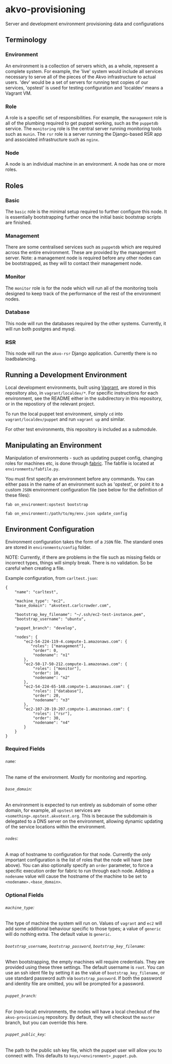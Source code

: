 akvo-provisioning
=================

Server and development environment provisioning data and configurations


Terminology
---

### Environment

An environment is a collection of servers which, as a whole, represent a complete system. For example, the 'live' system would include all services necessary to serve all of the pieces of the Akvo infrastructure to actual users. 'dev' would be a set of servers for running test copies of our services, 'opstest' is used for testing configuration and 'localdev' means a Vagrant VM.

### Role

A role is a specific set of responsibilities. For example, the `management` role is all of the plumbing required to get puppet working, such as the `puppetdb` service. The `monitoring` role is the central server running monitoring tools such as `munin`. The `rsr` role is a server running the Django-based RSR app and associated infrastructure such as `nginx`.

### Node

A node is an individual machine in an environment. A node has one or more roles.

Roles
---

### Basic

The `basic` role is the minimal setup required to further configure this node. It is essentially bootstrapping further once the initial basic bootstrap scripts are finished.

### Management

There are some centralised services such as `puppetdb` which are required across the entire environment. These are provided by the management server. Note: a management node is required before any other nodes can be bootstrapped, as they will to contact their management node.

### Monitor

The `monitor` role is for the node which will run all of the monitoring tools designed to keep track of the performance of the rest of the environment nodes.

### Database

This node will run the databases required by the other systems. Currently, it will run both postgres and mysql.

### RSR

This node will run the `akvo-rsr` Django application. Currently there is no loadbalancing.


Running a Development Environment
---

Local development environments, built using [Vagrant](http://vagrantup.com), are stored in this repository also, in `vagrant/localdev/*`. For specific instructions for each environment, see the README either in the subdirectory in this repository, or in the repostiory of the relevant project.

To run the local puppet test environment, simply `cd` into `vagrant/localdev/puppet` and run `vagrant up` and similar.

For other test environments, this repository is included as a submodule.


Manipulating an Environment
---

Manipulation of environments - such as updating puppet config, changing roles for machines etc, is done through [fabric](http://fabfile.org). The fabfile is located at `environments/fabfile.py`.

You must first specify an environment before any commands. You can either pass in the name of an environment such as 'opstest', or point it to a custom `JSON` environment configuration file (see below for the definition of these files):

```
fab on_environment:opstest bootstrap
``` 
```
fab on_environment:/path/to/my/env.json update_config
```


Environment Configuration
---

Environment configuration takes the form of a `JSON` file. The standard ones are stored in `environments/config` folder.

NOTE: Currently, if there are problems in the file such as missing fields or incorrect types, things will simply break. There is no validation. So be careful when creating a file.

Example configuration, from `carltest.json`:

```
{
    "name": "carltest",

    "machine_type": "ec2",
    "base_domain": "akvotest.carlcrowder.com",

    "bootstrap_key_filename": "~/.ssh/ec2-test-instance.pem",
    "bootstrap_username": "ubuntu",

    "puppet_branch": "develop",

    "nodes": {
        "ec2-54-224-119-4.compute-1.amazonaws.com": {
           "roles": ["management"],
            "order": 0,
            "nodename": "n1"
        },
        "ec2-50-17-50-212.compute-1.amazonaws.com": {
            "roles": ["monitor"],
            "order": 10,
            "nodename": "n2"
        },
        "ec2-54-224-65-148.compute-1.amazonaws.com": {
            "roles": ["database"],
            "order": 20,
            "nodename": "n3"
        },
        "ec2-107-20-19-207.compute-1.amazonaws.com": {
            "roles": ["rsr"],
            "order": 30,
            "nodename": "n4"
        }
    }
}
```

### Required Fields

###### `name`: 

The name of the environment. Mostly for monitoring and reporting.

###### `base_domain`:

An environment is expected to run entirely as subdomain of some other domain, for example, all `opstest` services are `<something>.opstest.akvotest.org`. This is because the subdomain is delegated to a DNS server on the environment, allowing dynamic updating of the service locations within the environment.

###### `nodes`:

A map of hostname to configuration for that node. Currently the only important configuration is the list of roles that the node will have (see above). You can also optionally specify an `order` parameter, to force a specific execution order for fabric to run through each node. Adding a `nodename` value will cause the hostname of the machine to be set to `<nodename>.<base_domain>`. 

### Optional Fields

###### `machine_type`:

The type of machine the system will run on. Values of `vagrant` and `ec2` will add some additional behaviour specific to those types; a value of `generic` will do nothing extra. The default value is `generic`.

###### `bootstrap_username`, `bootstrap_password`, `bootstrap_key_filename`:

When bootstrapping, the empty machines will require credentials. They are provided using these three settings. The default username is `root`. You can use an ssh ident file by setting it as the value of `bootstrap_key_filename`, or use standard password auth via `bootstrap_password`. If both the password and identity file are omitted, you will be prompted for a password.

###### `puppet_branch`:

For (non-local) environments, the nodes will have a local checkout of the `akvo-provisioning` repository. By default, they will checkout the `master` branch, but you can override this here.

###### `puppet_public_key`:

The path to the public ssh key file, which the puppet user will allow you to connect with. This defaults to `keys/<environment>_puppet.pub`.
